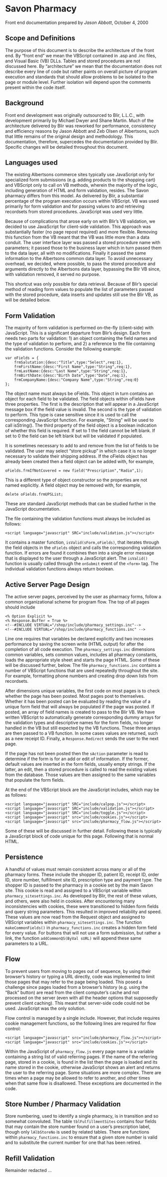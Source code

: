 # Savon Pharmacy
Front end documentation
prepared by *Jason Abbott*,
October 4, 2000


## Scope and Definitions
The purpose of this document is to describe the architecture of the front end.  By “front end” we mean the VBScript contained in .asp and .inc files, and Visual Basic (VB) DLLs.  Tables and stored procedures are not discussed here.  By “architecture” we mean that the documentation does not describe every line of code but rather paints on overall picture of program execution and standards that should allow problems to be isolated to the page or module level.  Further isolation will depend upon the comments present within the code itself.

## Background
Front end development was originally outsourced to Blir, L.L.C., with development primarily by Michael Dwyer and Shane Martin.    Much of the architecture delivered by Blir was reworked for performance, consistency and efficiency reasons by Jason Abbott and Zeb Olsen of Albertsons, such that little remains of the original design and methodology.  This documentation, therefore, supercedes the documentation provided by Blir.  Specific changes will be detailed throughout this document.

## Languages used
The existing Albertsons commerce sites typically use JavaScript only for specialized form submissions (e.g. adding products to the shopping cart) and VBScript only to call on VB methods, wherein the majority of the logic, including generation of HTML and form validation, resides.  The Savon pharmacy differs from this model.  As delivered by Blir, a substantial percentage of the program execution occurs within VBScript.  VB was used primarily for form validation and for passing values to and retrieving recordsets from stored procedures.  JavaScript was used very little.

Because of complications that arose early on with Blir’s VB validation, we decided to use JavaScript for client-side validation.  This approach was substantially faster (no page repost required) and more flexible.  Removing this function from the VB meant that the VB was little more than a data conduit.  The user interface layer was passed a stored procedure name with parameters; it passed those to the business layer which in turn passed them to the data layer, all with no modifications.  Finally it passed the same information to the Albertsons common data layer.  To avoid unnecessary overhead, we decided, where possible, to pass the stored procedure and arguments directly to the Albertsons data layer, bypassing the Blir VB since, with validation removed, it served no purpose.

This shortcut was only possible for data retrieval.  Because of Blir’s special method of reading form values to populate the list of parameters passed with the stored procedure, data inserts and updates still use the Blir VB, as will be detailed below.

## Form Validation
The majority of form validation is performed on-the-fly (client-side) with JavaScript.  This is a significant departure from Blir’s design.  Each form needs two parts for validation: 1) an object containing the field names and the type of validation to perform, and 2) a reference to the file containing the validation functions.  Consider the following example:

```
var oFields = {
	frmSalutation:{desc:"Title",type:"Select",req:1},
	frmFirstName:{desc:"First Name",type:"String",req:1},
	frmLastName:{desc:"Last Name",type:"String",req:1},
	frmBirthDate:{desc:"Birth Date",type:"Date",req:1},
	frmCompanyName:{desc:"Company Name",type:"String",req:0}
};
```

The object name must always be oFields.  This object in turn contains an object for each field to be validated.  The field objects within oFields have three properties.  The first is the description that will appear in a JavaScript message box if the field value is invalid.  The second is the type of validation to perform.  This type is case sensitive since it is used to call the corresponding JavaScript function.  For example, "String" will be used to call isString().  The third property of the field object is a boolean indication of whether this field is required.  If set to 1 the field cannot be left blank.  If set to 0 the field can be left blank but will be validated if populated.

It is sometimes necessary to add to and remove from the list of fields to be validated.  The user may select “store pickup” in which case it is no longer necessary to validate their shipping address.  If the oFields object has already been created then a field object can be added with, for example,

```
oFields.frmIfNotCovered = new field("Prescription","Radio",1);
```

This is a different type of object constructor so the properties are not named explicitly.  A field object may be removed with, for example,

```
delete oFields.frmUPSList;
```

These are standard JavaScript methods that can be studied further in the JavaScript documentation.

The file containing the validation functions must always be included as follows:

```
<script language="javascript" SRC="include/validation.js"></script>
```

It contains a master function, `isValid(sForm,oFields)`, that iterates through the field objects in the `oFields` object and calls the corresponding validation function.  If errors are found it combines then into a single error message that is displayed to the user through a JavaScript alert.  The `isValid()` function is usually called through the `onSubmit` event of the `<form>` tag.  The individual validation functions always return boolean.

## Active Server Page Design
The active server pages, perceived by the user as pharmacy forms, follow a common organizational scheme for program flow.  The top of all pages should include

```
<% Option Explicit %>
<% Response.Buffer = True %>
<!--#INCLUDE VIRTUAL="/shop/include/pharmacy_settings.inc"-->
<!--#INCLUDE VIRTUAL="/shop/include/pharmacy_functions.inc" -->
```

Line one requires that variables be declared explicitly and two increases performance by saving the screen write (HTML output) for after the completion of all code execution.  The `pharmacy_settings.inc` dimensions common variables, sets common values, includes all pharmacy constants, loads the appropriate style sheet and starts the page HTML.  Some of these will be discussed further, below.  The file `pharmacy_functions.inc` contains a number of VBScript functions that are used repeatedly throughout the site.  For example, formatting phone numbers and creating drop down lists from recordsets.

After dimensions unique variables, the first code on most pages is to check whether the page has been posted.  Most pages post to themselves.  Whether it has been posted can be evaluated by reading the value of a unique form field that will always be populated if the page was posted.  If posted, an array of field names is created to pass to the Blir VB.  We have written VBScript to automatically generate corresponding dummy arrays for the validation types and descriptive names for the form fields, no longer handled in the VB but still expected by the VB functions.  These three arrays are then passed to a VB function.  In some cases values are returned, such as a new receipt ID.  Finally, a `Response.Redirect` sends the user to the next page.

If the page has not been posted then the `sAction` parameter is read to determine if the form is for an add or edit of information.  If the former, default values are inserted in the form fields, usually empty strings.  If the latter, an edit, then a stored procedure is called to read the existing values from the database.  Those values are then assigned to the same variables that populate the form fields.

At the end of the VBScript block are the JavaScript includes, which may be as follows:

```
<script language="javascript" SRC="include/calpop.js"></script>
<script language="javascript" SRC="include/validation.js"></script>
<script language="javascript" SRC="include/toggle.js"></script>
<script language="javascript" src="include/cookies.js"></script>
<script language="javascript" src="include/pharmacy_flow.js"></script>
```

Some of these will be discussed in further detail.  Following these is typically a JavaScript block of code unique for this page.  Following that is normal HTML.

## Persistence
A handful of values must remain consistent across many or all of the pharmacy forms.  These include the shopper ID, patient ID, receipt ID, order ID, store number, fulfillment site ID, prescription type and payment type.  The shopper ID is passed to the pharmacy in a cookie set by the main Savon site.  This cookie is read and assigned to a VBScript variable within `pharmacy_sitesettings.inc`.  As developed by Blir, the rest of these values, and others, were also held in cookies.  After encountering many inconsistencies with cookies, these were transitioned to hidden form fields and query string parameters.  This resulted in improved reliability and speed.  These values are now read from the Request object and assigned to VBScript variables within `pharmacy_sitesettings.inc`.  The function `makeCommonFields()` in `pharmacy_functions.inc` creates a hidden form field for every value.  For buttons that will not use a form submission, but rather a link, the function `addCommonQS(ByVal sURL)` will append these same parameters to a URL.

## Flow
To prevent users from moving to pages out of sequence, by using their browser’s history or typing a URL directly, code was implemented to limit those pages that may refer to the page being loaded.  This posed a challenge since pages loaded from a browser’s history (e.g. using the “Back” button) are read from the client computer’s cache and not processed on the server (even with all the header options that supposedly prevent client caching).  This meant that server-side code could not be used.  JavaScript was the only solution.

Flow control is managed by a single include.  However, that include requires cookie management functions, so the following lines are required for flow control:

```
<script language="javascript" src="include/pharmacy_flow.js"></script>
<script language="javascript" src="include/cookies.js"></script>
```

Within the JavaScript of `pharmacy_flow.js` every page name is a variable containing a string list of valid referring pages.  If the name of the referring page, stored in a cookie, is found in the list then the page is loaded and its name stored in the cookie, otherwise JavaScript shows an alert and returns the user to the referring page.  Some situations are more complex.  There are times when a page may be allowed to refer to another, and other times when that same flow is disallowed.  These exceptions are documented in the code.
 
## Store Number / Pharmacy Validation
Store numbering, used to identify a single pharmacy, is in transition and so somewhat convoluted.  The table `tblFulfillmentSites` contains four fields that may contain the store number found on a user’s prescription label, though only `lAlbStoreNo` is used by related tables.  There are functions within `pharmacy_functions.inc` to ensure that a given store number is valid and to substitute the current number for one that has been retired.

## Refill Validation
Remainder redacted &hellip;





